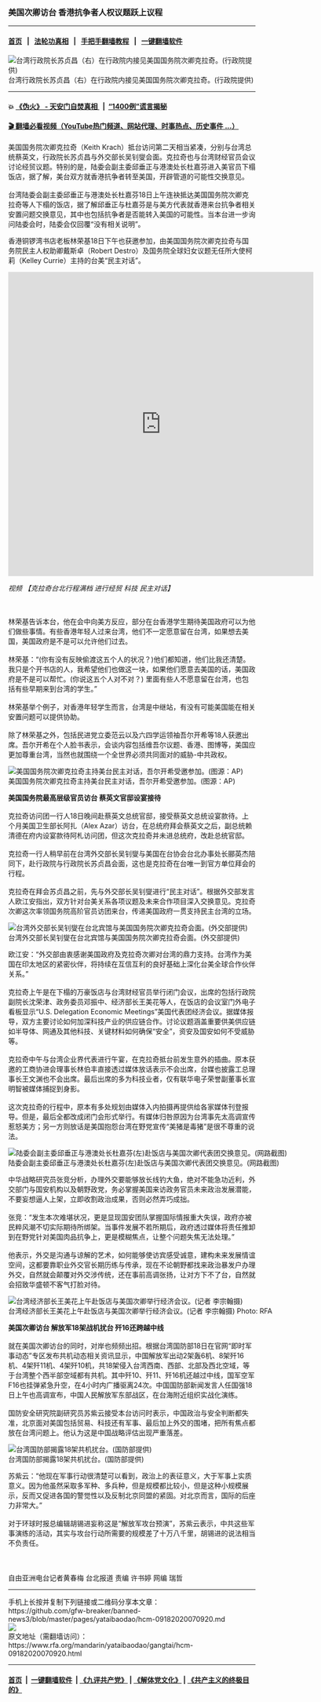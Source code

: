 ### 美国次卿访台 香港抗争者人权议题跃上议程
------------------------

#### [首页](https://github.com/gfw-breaker/banned-news3/blob/master/README.md) &nbsp;&nbsp;|&nbsp;&nbsp; [法轮功真相](https://github.com/begood0513/basic/blob/master/README.md)  &nbsp;&nbsp;|&nbsp;&nbsp; [手把手翻墙教程](https://github.com/gfw-breaker/guides/wiki)  &nbsp;&nbsp;|&nbsp;&nbsp; [一键翻墙软件](https://github.com/gfw-breaker/nogfw/blob/master/README.md)  



<div id="headerimg">
 <img alt="台湾行政院长苏贞昌（右）在行政院内接见美国国务院次卿克拉奇。(行政院提供)" src="https://www.rfa.org/mandarin/yataibaodao/gangtai/hcm-09182020070920.html/57168aaa4e09.jpg/@@images/b394486e-1be3-4753-a564-1bfbcb510ef1.jpeg" title="台湾行政院长苏贞昌（右）在行政院内接见美国国务院次卿克拉奇。(行政院提供)"/>
 <div id="headerimgcontents">
  <div id="headerimgcaption">
   <span>
    台湾行政院长苏贞昌（右）在行政院内接见美国国务院次卿克拉奇。(行政院提供)
   </span>
   <!-- zoomattribute -->
  </div>
  <!-- headerimgcaption -->
 </div>
 <!-- headerimagecontents -->
</div>

<hr/>


#### 💥 [《伪火》 - 天安门自焚真相 ](http://158.247.195.190:10000/videos/blog/weihuo.html)&nbsp; |&nbsp; [“1400例”谎言揭秘  ](http://158.247.195.190:10000/videos/blog/jiexi1400.html)

#### [ 🎬  翻墙必看视频（YouTube热门频道、网站代理、时事热点、历史事件 ...）](https://github.com/gfw-breaker/links/blob/master/banned.md)

<div id="storytext">
 <div>
  <div class="slot_header">
  </div>
 </div>
 <p>
 </p>
 <p>
  美国国务院次卿克拉奇（Keith Krach）抵台访问第二天相当紧凑，分别与台湾总统蔡英文，行政院长苏贞昌与外交部长吴钊燮会面。克拉奇也与台湾财经官员会议讨论经贸议题。特别的是，陆委会副主委邱垂正与港澳处长杜嘉芬进入美官员下榻饭店，据了解，美台双方就香港抗争者转至美国，开辟管道的可能性交换意见。
  <br/>
  <br/>
  台湾陆委会副主委邱垂正与港澳处长杜嘉芬18日上午连袂抵达美国国务院次卿克拉奇等人下榻的饭店，据了解邱垂正与杜嘉芬是与美方代表就香港来台抗争者相关安置问题交换意见，其中也包括抗争者是否能转入美国的可能性。当本台进一步询问陆委会时，陆委会仅回覆“没有相关说明”。
 </p>
 <p>
 </p>
 <p>
 </p>
 <p>
  香港铜锣湾书店老板林荣基18日下午也获邀参加，由美国国务院次卿克拉奇与国务院民主人权助卿戴斯卓（Robert Destro）及国务院全球妇女议题无任所大使柯莉（Kelley Currie）主持的台美“民主对话”。
 </p>
 <p>
 </p>
 <p>
  <iframe frameborder="0" height="620" scrolling="no" src="https://www.facebook.com/plugins/video.php?href=https%3A%2F%2Fwww.facebook.com%2FRFAChinese%2Fvideos%2F3460130960711699%2F&amp;show_text=0&amp;width=622" width="622">
  </iframe>
 </p>
 <p>
  <i>
   视频
   <span>
    <span title="【克拉奇台北行程满档 进行经贸 科技 民主对话】">
     【克拉奇台北行程满档 进行经贸 科技 民主对话】
    </span>
   </span>
  </i>
 </p>
 <p>
  <br/>
  <br/>
  林荣基告诉本台，他在会中向美方反应，部分在台香港学生期待美国政府可以为他们做些事情。有些香港年轻人过来台湾，他们不一定愿意留在台湾，如果想去美国，美国政府是不是可以允许他们过去。
  <br/>
  <br/>
  林荣基：“(你有没有反映偷渡这五个人的状况？)他们都知道，他们比我还清楚。我只是个开书店的人，我希望他们也做这一块，如果他们愿意去美国的话，美国政府是不是可以帮忙。(你说这五个人对不对？) 里面有些人不愿意留在台湾，也包括有些早期来到台湾的学生。”
  <br/>
  <br/>
  林荣基举个例子，对香港年轻学生而言，台湾是中继站，有没有可能美国能在相关安置问题可以提供协助。
  <br/>
  <br/>
  除了林荣基之外，包括民进党立委范云以及六四学运领袖吾尔开希等18人获邀出席。吾尔开希在个人脸书表示，会谈内容包括维吾尔议题、香港、图博等，美国应更加尊重台湾，当然也就围绕一个全世界必须共同面对的威胁-中共政权。
 </p>
 <p>
 </p>
 <p>
  <div class="image-inline captioned" style="width:638px;">
   <div style="width:638px;">
    <img alt="美国国务院次卿克拉奇主持美台民主对话，吾尔开希受邀参加。(图源：AP)" src="https://www.rfa.org/mandarin/yataibaodao/gangtai/hcm-09182020070920.html/57168aaa4e00-543e723e958b5e0c-ap.jpg" title="美国国务院次卿克拉奇主持美台民主对话，吾尔开希受邀参加。(图源：AP)"/>
   </div>
   <div class="image-caption">
    <span style="width:638px;">
     美国国务院次卿克拉奇主持美台民主对话，吾尔开希受邀参加。(图源：AP)
    </span>
    <span class="copyright">
    </span>
   </div>
  </div>
 </p>
 <p>
  <b>
   美国国务院最高层级官员访台 蔡英文官邸设宴接待
  </b>
  <br/>
  <br/>
  克拉奇访问团一行人18日晚间赴蔡英文总统官邸，接受蔡英文总统设宴款待。上个月美国卫生部长阿扎（Alex Azar）访台，在总统府拜会蔡英文之后，副总统赖清德在府内设宴款待阿札访问团，但这次克拉奇并未进总统府，改赴总统官邸。
  <br/>
  <br/>
  克拉奇一行人稍早前在台湾外交部长吴钊燮与美国在台协会台北办事处长郦英杰陪同下，赴行政院与行政院长苏贞昌会面，这也是克拉奇在台唯一到官方单位拜会的行程。
  <br/>
  <br/>
  克拉奇在拜会苏贞昌之前，先与外交部长吴钊燮进行“民主对话”。根据外交部发言人欧江安指出，双方针对台美关系各项议题及未来合作项目深入交换意见。克拉奇次卿这次率领国务院高阶官员访团来台，传递美国政府一贯支持民主台湾的立场。
 </p>
 <p>
 </p>
 <p>
  <div class="image-inline captioned" style="width:640px;">
   <div style="width:640px;">
    <img alt="台湾外交部长吴钊燮在台北宾馆与美国国务院次卿克拉奇会面。(外交部提供)" src="https://www.rfa.org/mandarin/yataibaodao/gangtai/hcm-09182020070920.html/571656db-543391d771ee.jpg" title="台湾外交部长吴钊燮在台北宾馆与美国国务院次卿克拉奇会面。(外交部提供)"/>
   </div>
   <div class="image-caption">
    <span style="width:640px;">
     台湾外交部长吴钊燮在台北宾馆与美国国务院次卿克拉奇会面。(外交部提供)
    </span>
    <span class="copyright">
    </span>
   </div>
  </div>
 </p>
 <p>
  欧江安：“外交部由衷感谢美国政府及克拉奇次卿对台湾的鼎力支持。台湾作为美国在印太地区的紧密伙伴，将持续在互信互利的良好基础上深化台美全球合作伙伴关系。”
  <br/>
  <br/>
  克拉奇上午是在下榻的万豪饭店与台湾财经官员举行闭门会议，出席的包括行政院副院长沈荣津、政务委员邓振中、经济部长王美花等人，在饭店的会议室门外电子看板显示“U.S. Delegation Economic Meetings”美国代表团经济会议。据媒体报导，双方主要讨论如何加深科技产业的供应链合作。讨论议题涵盖重要供美供应链如半导体、网通及其他科技、关键材料如何确保“安全”，资安及国安如何不受威胁等。
  <br/>
  <br/>
  克拉奇中午与台湾企业界代表进行午宴，在克拉奇抵台前发生意外的插曲。原本获邀的工商协进会理事长林伯丰直接透过媒体放话表示不会出席，台媒也披露工总理事长王文渊也不会出席。最后出席的多为科技业者，仅有联华电子荣誉副董事长宣明智被媒体捕捉到身影。
  <br/>
  <br/>
  这次克拉奇的行程中，原本有多处规划由媒体入内拍摄再提供给各家媒体刊登报导。但是，最后全都改成闭门会形式举行。有媒体归咎原因为台湾事先太高调宣传惹怒美方；另一方则放话是美国抱怨台湾在野党宣传“美猪是毒猪”是很不尊重的说法。
 </p>
 <p>
 </p>
 <p>
  <div class="image-inline captioned" style="width:640px;">
   <div style="width:640px;">
    <img alt="陆委会副主委邱垂正与港澳处长杜嘉芬(左)赴饭店与美国次卿代表团交换意见。(网路截图)" src="https://www.rfa.org/mandarin/yataibaodao/gangtai/hcm-09182020070920.html/90b157826b63.jpg" title="陆委会副主委邱垂正与港澳处长杜嘉芬(左)赴饭店与美国次卿代表团交换意见。(网路截图)"/>
   </div>
   <div class="image-caption">
    <span style="width:640px;">
     陆委会副主委邱垂正与港澳处长杜嘉芬(左)赴饭店与美国次卿代表团交换意见。(网路截图)
    </span>
    <span class="copyright">
    </span>
   </div>
  </div>
 </p>
 <p>
  中华战略研究员张竞分析，办理外交要能够放长线钓大鱼，绝对不能急功近利，外交部门与国安机构以及朝野政党，务必掌握美国来访政务官员未来政治发展潜能，不要妄想逼人上架，立即收割政治成果，否则必然弄巧成拙。
  <br/>
  <br/>
  张竞：“发生本次难堪状况，更是显现国安团队掌握国际情报重大失误，政府亦被民粹风潮不切实际期待所绑架。当事件发展不若所期后，政府透过媒体将责任推卸到在野党针对美国肉品抗争上，更是模糊焦点，让整个问题失焦无法处理。”
  <br/>
  <br/>
  他表示，外交是沟通与谅解的艺术，如何能够使访宾感受诚意，建构未来发展情谊空间，这都要靠职业外交官长期历练与传承，现在不论朝野都找来政治暴发户办理外交，自然就会颠覆对外交涉传统，还在事前高调张扬，让对方下不了台，自然就会招致华盛顿不客气打脸对待。
 </p>
 <p>
 </p>
 <p>
  <div class="image-inline captioned" style="width:640px;">
   <div style="width:640px;">
    <img alt="台湾经济部长王美花上午赴饭店与美国次卿举行经济会议。(记者 李宗翰摄)" src="https://www.rfa.org/mandarin/yataibaodao/gangtai/hcm-09182020070920.html/7d936fdf90e89577738b7f8e82b1.png" title="台湾经济部长王美花上午赴饭店与美国次卿举行经济会议。(记者 李宗翰摄)"/>
   </div>
   <div class="image-caption">
    <span style="width:640px;">
     台湾经济部长王美花上午赴饭店与美国次卿举行经济会议。(记者 李宗翰摄)
    </span>
    <span class="copyright">
     Photo: RFA
    </span>
   </div>
  </div>
 </p>
 <p>
  <b>
   美国次卿访台 解放军18架战机扰台 歼16还跨越中线
  </b>
  <br/>
  <br/>
  就在美国次卿访台的同时，对岸也频频出招。根据台湾国防部18日在官网“即时军事动态”专区发布共机动态相关资讯显示，中国解放军出动2架轰6机、8架歼16机、4架歼11机、4架歼10机，共18架侵入台湾西南、西部、北部及西北空域，等于台湾整个西半部空域都有共机。其中歼10、歼11、歼16机还越过中线，国军空军F16也挂弹紧急升空，在4小时内广播驱离24次。中国国防部新闻发言人任国强18日上午也高调宣布，中国人民解放军东部战区，在台海附近组织实战化演练。
  <br/>
  <br/>
  国防安全研究院副研究员苏紫云接受本台访问时表示，中国政治与安全判断都失准，北京面对美国包括贸易、科技还有军事、最后加上外交的围堵，把所有焦点都放在台湾问题上。他认为这是中国战略评估出现严重落差。
 </p>
 <p>
 </p>
 <p>
  <div class="image-inline captioned" style="width:640px;">
   <div style="width:640px;">
    <img alt="台湾国防部揭露18架共机扰台。(国防部提供)" src="https://www.rfa.org/mandarin/yataibaodao/gangtai/hcm-09182020070920.html/EiLd1SVVgAEkU-p.jpeg" title="台湾国防部揭露18架共机扰台。(国防部提供)"/>
   </div>
   <div class="image-caption">
    <span style="width:640px;">
     台湾国防部揭露18架共机扰台。(国防部提供)
    </span>
    <span class="copyright">
    </span>
   </div>
  </div>
 </p>
 <p>
  苏紫云：“他现在军事行动很清楚可以看到，政治上的表征意义，大于军事上实质意义。因为他虽然采取多军种、多兵种，但是规模都比较小，但是这种小规模展示，反而又促进各国的警觉性以及反制北京同盟的紧固。对北京而言，国际的后座力非常大。”
  <br/>
  <br/>
  对于环球时报总编辑胡锡进妄称这是“解放军攻台预演”，苏紫云表示，中共这些军事演练的活动，其实与攻台行动所需要的规模差了十万八千里，胡锡进的说法相当不负责任。
  <br/>
  <br/>
  <br/>
  <br/>
  自由亚洲电台记者黄春梅 台北报道 责编 许书婷 网编 瑞哲
 </p>
</div>

<hr/>
手机上长按并复制下列链接或二维码分享本文章：<br/>
https://github.com/gfw-breaker/banned-news3/blob/master/pages/yataibaodao/hcm-09182020070920.md <br/>
<a href='https://github.com/gfw-breaker/banned-news3/blob/master/pages/yataibaodao/hcm-09182020070920.md'><img src='https://github.com/gfw-breaker/banned-news3/blob/master/pages/yataibaodao/hcm-09182020070920.md.png'/></a> <br/>
原文地址（需翻墙访问）：https://www.rfa.org/mandarin/yataibaodao/gangtai/hcm-09182020070920.html


------------------------
#### [首页](https://github.com/gfw-breaker/banned-news3/blob/master/README.md) &nbsp;|&nbsp; [一键翻墙软件](https://github.com/gfw-breaker/nogfw/blob/master/README.md) &nbsp;| [《九评共产党》](https://github.com/gfw-breaker/9ping.md/blob/master/README.md#九评之一评共产党是什么) | [《解体党文化》](https://github.com/gfw-breaker/jtdwh.md/blob/master/README.md) | [《共产主义的终极目的》](https://github.com/gfw-breaker/gczydzjmd.md/blob/master/README.md)


<img src='http://gfw-breaker.win/banned-news3/pages/yataibaodao/hcm-09182020070920.md' width='0px' height='0px'/>